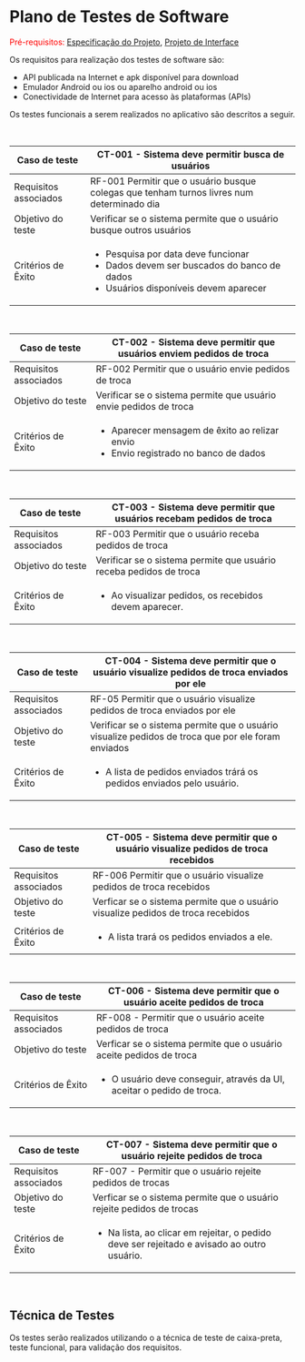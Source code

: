 # Plano de Testes de Software


<span style="color:red">Pré-requisitos: <a href="2-Especificação do Projeto.md"> Especificação do Projeto</a></span>, <a href="3-Projeto de Interface.md"> Projeto de Interface</a>

Os requisitos para realização dos testes de software são:
- API publicada na Internet e apk disponível para download
- Emulador Android ou ios ou aparelho android ou ios 
- Conectividade de Internet para acesso às plataformas (APIs)

Os testes funcionais a serem realizados no aplicativo são descritos a seguir.

<br>

|Caso de teste   | CT-001 - Sistema deve permitir busca de usuários
|------|-----------------------------------------|
|Requisitos associados | RF-001​​ Permitir que o usuário busque colegas que tenham turnos livres num determinado dia ​ <br/>
|Objetivo do teste | Verificar se o sistema permite que o usuário busque outros usuários
|Critérios de Êxito | <ul><li>Pesquisa por data deve funcionar </li> <li>Dados devem ser buscados do banco de dados</li> <li> Usuários disponíveis devem aparecer </li></ul>

<br>

|Caso de teste   | CT-002 - Sistema deve permitir que usuários enviem pedidos de troca
|------|-----------------------------------------|
|Requisitos associados | RF-002​  	Permitir que o usuário envie pedidos de troca
|Objetivo do teste | Verificar se o sistema permite que usuário envie pedidos de troca
|Critérios de Êxito | <ul><li>Aparecer mensagem de êxito ao relizar envio </li><li>Envio registrado no banco de dados</li></ul>

<br>

|Caso de teste   | CT-003 - Sistema deve permitir que usuários recebam pedidos de troca
|------|-----------------------------------------|
|Requisitos associados | RF-003  Permitir que o usuário receba pedidos de troca​
|Objetivo do teste | Verificar se o sistema permite que usuário receba pedidos de troca
|Critérios de Êxito | <ul><li>Ao visualizar pedidos, os recebidos devem aparecer.</li></ul>

<br>

|Caso de teste   | CT-004 - Sistema deve permitir que o usuário visualize pedidos de troca enviados por ele
|------|-----------------------------------------|
|Requisitos associados | RF-05 Permitir que o usuário visualize pedidos de troca enviados por ele​​
|Objetivo do teste |  Verificar se o sistema permite que o usuário visualize pedidos de troca que por ele foram enviados
|Critérios de Êxito | <ul><li>A lista de pedidos enviados trárá os pedidos enviados pelo usuário.</li></ul>

<br>

|Caso de teste   | CT-005 - Sistema deve permitir que o usuário visualize pedidos de troca recebidos
|------|-----------------------------------------|
|Requisitos associados | RF-006​​ Permitir que o usuário visualize pedidos de troca recebidos
|Objetivo do teste | Verficar se o sistema permite que o usuário visualize pedidos de troca recebidos
|Critérios de Êxito | <ul><li>A lista trará os pedidos enviados a ele.</li></ul>

<br>

|Caso de teste   | CT-006 - Sistema deve permitir que o usuário aceite pedidos de troca
|------|-----------------------------------------|
|Requisitos associados | RF-008 - Permitir que o usuário aceite pedidos de troca
|Objetivo do teste | Verficar se o sistema permite que o usuário aceite pedidos de troca
|Critérios de Êxito | <ul><li>O usuário deve conseguir, através da UI, aceitar o pedido de troca.</li></ul>

<br>

|Caso de teste   | CT-007 - Sistema deve permitir que o usuário rejeite pedidos de troca
|------|-----------------------------------------|
|Requisitos associados | RF-007 - Permitir que o usuário rejeite pedidos de trocas
|Objetivo do teste | Verficar se o sistema permite que o usuário rejeite pedidos de trocas
|Critérios de Êxito | <ul><li>Na lista, ao clicar em rejeitar, o pedido deve ser rejeitado e avisado ao outro usuário.</li></ul>

<br>

## Técnica de Testes
Os testes serão realizados utilizando o a técnica de teste de caixa-preta, teste funcional, para validação dos requisitos. 
